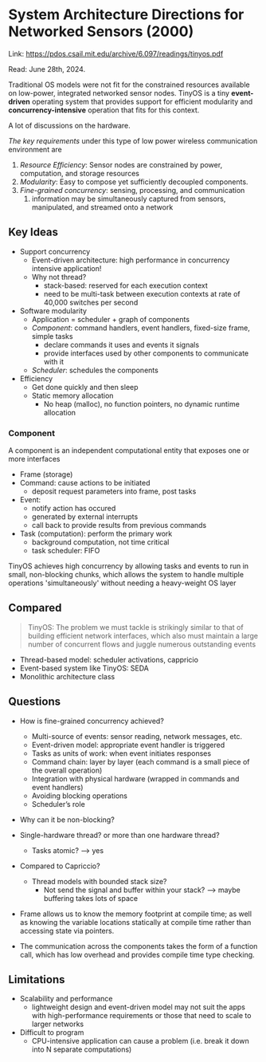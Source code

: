 # System Architecture Directions for Networked Sensors (2000)

Link: https://pdos.csail.mit.edu/archive/6.097/readings/tinyos.pdf

Read: June 28th, 2024.


Traditional OS models were not fit for the constrained resources available on low-power, integrated networked sensor nodes. TinyOS is a tiny **event-driven** operating system that provides support for efficient modularity and **concurrency-intensive** operation that fits for this context. 

 A lot of discussions on the hardware. 

_The key requirements_ under this type of low power wireless communication environment are
1. _Resource Efficiency_: Sensor nodes are constrained by power, computation, and storage resources
2. _Modularity_: Easy to compose yet sufficiently decoupled components.
3. _Fine-grained concurrency_: sensing, processing, and communication
    1. information may be simultaneously captured from sensors, manipulated, and streamed onto a network 


## Key Ideas 
* Support concurrency
    * Event-driven architecture: high performance in concurrency intensive application! 
    * Why not thread?
       * stack-based: reserved for each execution context
       * need to be multi-task between execution contexts at rate of 40,000 switches per second  
* Software modularity
    *  Application = scheduler + graph of components
    *  _Component_: command handlers, event handlers, fixed-size frame, simple tasks
        * declare commands it uses and events it signals
        * provide interfaces used by other components to communicate with it  
    *  _Scheduler_: schedules the components 
*  Efficiency
    *  Get done quickly and then sleep
    *  Static memory allocation
        *  No heap (malloc), no function pointers, no dynamic runtime allocation    

### Component
A component is an independent computational entity that exposes one or more interfaces 

* Frame (storage) 
* Command: cause actions to be initiated 
   * deposit request parameters into frame, post tasks 
* Event: 
   * notify action has occured
   * generated by external interrupts
   * call back to provide results from previous commands 
* Task (computation): perform the primary work
   * background computation, not time critical 
   * task scheduler: FIFO  


TinyOS achieves high concurrency by allowing tasks and events to run in small, non-blocking chunks, which allows the system to handle multiple operations 'simultaneously' without needing a heavy-weight OS layer

## Compared 
> TinyOS: The problem we must tackle is strikingly similar to that of building efficient network interfaces, which also must maintain a large number of concurrent flows and juggle numerous outstanding events

* Thread-based model: scheduler activations, cappricio
* Event-based system like TinyOS: SEDA
* Monolithic architecture class 


## Questions

- How is fine-grained concurrency achieved?
    - Multi-source of events: sensor reading, network messages, etc.
    - Event-driven model: appropriate event handler is triggered
    - Tasks as units of work: when event initiates responses
    - Command chain: layer by layer (each command is a small piece of the overall operation)
    - Integration with physical hardware (wrapped in commands and event handlers)
    - Avoiding blocking operations
    - Scheduler’s role
- Why can it be non-blocking?
- Single-hardware thread? or more than one hardware thread?
    - Tasks atomic? —> yes
- Compared to Capriccio?
    - Thread models with bounded stack size?
        - Not send the signal and buffer within your stack? —> maybe buffering takes lots of space

- Frame allows us to know the memory footprint at compile time; as well as knowing the variable locations statically at compile time rather than accessing state via pointers. 

- The communication across the components takes the form of a function call, which has low overhead and provides compile time type checking.

## Limitations

- Scalability and performance
    - lightweight design and event-driven model may not suit the apps with high-performance requirements or those that need to scale to larger networks
- Difficult to program
    - CPU-intensive application can cause a problem (i.e. break it down into N separate computations)